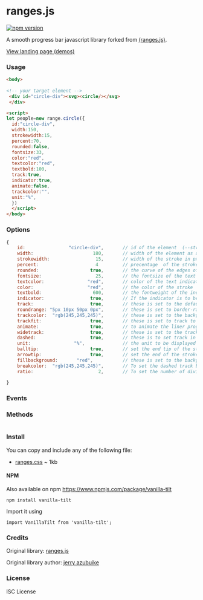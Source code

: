 # ranges.js

[![npm version](https://badge.fury.io/js/vanilla-tilt.svg)](https://badge.fury.io/js/vanilla-tilt)

A smooth progress bar javascript library forked from [(ranges.js)](https://github.com/azudi/ranges/tree/main/range).

[View landing page (demos)](https://azudi.github.io/ranges/)

### Usage

```html
<body>
  
<!-- your target element -->
 <div id="circle-div"><svg><circle/></svg>
 </div>

<script>
let people=new range.circle({
  id:"circle-div",
  width:150,
  strokewidth:15,
  percent:70,
  rounded:false,
  fontsize:33,
  color:"red",
  textcolor:"red",
  textbold:100,
  track:true,
  indicator:true,
  animate:false,
  trackcolor:"",
  unit:"%",
  })
  </script>
</body>
```

### Options
```js
{
    id:                "circle-div",       // id of the element  (--string)
    width:                      180,       // width of the element as a progress bar in px  (--number)
    strokewidth:                 15,       // width of the stroke in px   (--number)
    percent:                     4         // precentage  of the stroke  (--number)
    rounded:                   true,       // the curve of the edges of the stroke(true/false)
    fontsize:                    25,       // the fontsize of the text indicator  (--number)
    textcolor:                "red",       // color of the text indicator  (-- string)
    color:                    "red",       // the color of the stroke  ( --string)
    textbold:                   600,       // the fontweight of the indicator text  (--number)
    indicator:                 true,       // If the indicator is to be visible (true/false)
    track:                     true,       // these is set to the default background track
    roundrange: "5px 10px 50px 0px",       // these is set to border-radius of the liner progress bar  (--string)
    trackcolor:  "rgb(245,245,245)",       // these is set to the background color of the track  (--string)
    trackfit:                  true,       // these is set to track to be fit to the progress bar  (true/false)
    animate:                   true,       // to animate the liner progress bar (can only functio if the ranges.css is loaded)   (true/false)
    widetrack:                 true,       // these is set to the track to be wider than the progress bar  (true/false)
    dashed:                    true,       // these is to set track in dashed track  (true/false)
    unit:                "%",              // the unit to be displayed in the indicator  (string)
    balltip:                   true,       // set the end tip of the stroke to be round  (true/false)
    arrowtip:                  true,       // set the end of the stroke to be an arrow  (true/false)
    fillbackground:       "red",           // these is set to the background color of the progress bar  (--string)
    breakcolor:  "rgb(245,245,245)",       // To set the dashed track breaks color -- (these color should be the same with the background color || if background is transparent set to the background of the parent element)   (--string) 
    ratio:                        2,       // To set the number of divided tracks (only available in roller function)   (--number)
  
}
```

### Events


### Methods
```js

```

### Install
You can copy and include any of the following file:

* [ranges.css](https://github.com/azudi/ranges/blob/main/range/range.css) ~ 1kb

#### NPM

Also available on npm https://www.npmjs.com/package/vanilla-tilt

```
npm install vanilla-tilt
```

Import it using

```
import VanillaTilt from 'vanilla-tilt';
```


### Credits

Original library: [ranges.js](https://github.com/azudi/ranges/tree/main/range)

Original library author: [jerry azubuike](https://twitter.com/GijsRoge)


### License

ISC License